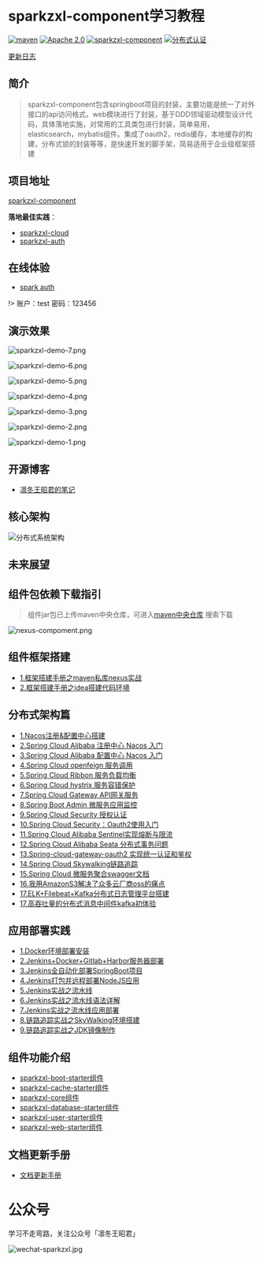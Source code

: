 # sparkzxl-component学习教程

<p>
<a href="https://search.maven.org/search?q=sparkzxl"><img src="https://img.shields.io/badge/maven-1.1-blue" alt="maven"></a>
<a href="https://www.apache.org/licenses/"><img src="https://img.shields.io/badge/license-Apache%202.0-blue" alt="Apache 2.0"></a>
<a href="https://github.com/sparkzxl/sparkzxl-component"><img src="https://img.shields.io/badge/组件-sparkzxl--component-orange" alt="sparkzxl-component"></a>
<a href="https://github.com/sparkzxl/sparkzxl-auth"><img src="https://img.shields.io/badge/分布式认证-sparkzxl--auth-success" alt="分布式认证"></a>
</p>

[更新日志](forward/CHANGELOG.md)

## 简介

> sparkzxl-component包含springboot项目的封装，主要功能是统一了对外接口的api访问格式，web模块进行了封装，基于DDD领域驱动模型设计代码，具体落地实施，对常用的工具类包进行封装，简单易用，elasticsearch，mybatis组件。集成了oauth2，redis缓存，本地缓存的构建，分布式锁的封装等等，是快速开发的脚手架，简易适用于企业级框架搭建

## 项目地址

[sparkzxl-component](https://github.com/sparkzxl/sparkzxl-component.git)

**落地最佳实践**：

- [sparkzxl-cloud](https://github.com/sparkzxl/sparkzxl-cloud.git)
- [sparkzxl-auth](https://github.com/sparkzxl/sparkzxl-auth.git)

## 在线体验

- [spark auth](http://119.45.182.28:3000/login)

!> 账户：test 密码：123456

## 演示效果

![sparkzxl-demo-7.png](https://oss.sparksys.top/images/sparkzxl-demo-7.png)

![sparkzxl-demo-6.png](https://oss.sparksys.top/images/sparkzxl-demo-6.png)

![sparkzxl-demo-5.png](https://oss.sparksys.top/images/sparkzxl-demo-5.png)

![sparkzxl-demo-4.png](https://oss.sparksys.top/images/sparkzxl-demo-4.png)

![sparkzxl-demo-3.png](https://oss.sparksys.top/images/sparkzxl-demo-3.png)

![sparkzxl-demo-2.png](https://oss.sparksys.top/images/sparkzxl-demo-2.png)

![sparkzxl-demo-1.png](https://oss.sparksys.top/images/sparkzxl-demo-1.png)

## 开源博客

- [凛冬王昭君的笔记](https://www.sparksys.top)

## 核心架构

![分布式系统架构](https://oss.sparksys.top/sparkzxl-component/distributed-architecture.jpg)

## 未来展望

## 组件包依赖下载指引

> 组件jar包已上传maven中央仓库，可进入[maven中央仓库](https://search.maven.org/) 搜索下载

![nexus-compoment.png](https://oss.sparksys.top/sparkzxl-component/nexus-compoment.png)

## 组件框架搭建

- [1.框架搭建手册之maven私库nexus实战](forward/framework/框架搭建手册之maven私库nexus实战.md)
- [2.框架搭建手册之idea搭建代码环境](forward/framework/框架搭建手册之idea搭建代码环境.md)

## 分布式架构篇

- [1.Nacos注册&配置中心搭建](forward/distributed/分布式架构之Nacos注册&配置中心搭建.md)
- [2.Spring Cloud Alibaba 注册中心 Nacos 入门](forward/distributed/分布式架构之SpringCloudAlibaba注册中心Nacos入门.md)
- [3.Spring Cloud Alibaba 配置中心 Nacos 入门](forward/distributed/分布式架构之SpringCloudAlibaba配置中心Nacos入门.md)
- [4.Spring Cloud openfeign 服务调用](forward/222)
- [5.Spring Cloud Ribbon 服务负载均衡](forward/222)
- [6.Spring Cloud hystrix 服务容错保护](forward/222)
- [7.Spring Cloud Gateway API网关服务](forward/222)
- [8.Spring Boot Admin 微服务应用监控](forward/222)
- [9.Spring Cloud Security 授权认证](forward/222)
- [10.Spring Cloud Security：Oauth2使用入门](forward/222)
- [11.Spring Cloud Alibaba Sentinel实现熔断与限流](forward/222)
- [12.Spring Cloud Alibaba Seata 分布式事务问题](forward/222)
- [13.Spring-cloud-gateway-oauth2 实现统一认证和鉴权](forward/222)
- [14.Spring Cloud Skywalking链路追踪](forward/222)
- [15.Spring Cloud 微服务聚合swagger文档](forward/222)
- [16.我用AmazonS3解决了众多云厂商oss的痛点](forward/distributed/我用AmazonS3解决了众多云厂商oss的痛点.md)
- [17.ELK+Filebeat+Kafka分布式日志管理平台搭建](forward/distributed/分布式架构之ELK+Filebeat+Kafka分布式日志管理平台搭建.md)
- [17.高吞吐量的分布式消息中间件kafka初体验](forward/222.md)

## 应用部署实践

- [1.Docker环境部署安装](forward/deploy/Docker环境部署安装.md)
- [2.Jenkins+Docker+Gitlab+Harbor服务器部署](forward/deploy/Jenkins+Docker+Gitlab+Harbor服务器部署.md)
- [3.Jenkins全自动化部署SpringBoot项目](forward/deploy/Jenkins全自动化部署SpringBoot项目.md)
- [4.Jenkins打包并远程部署NodeJS应用](forward/deploy/Jenkins打包并远程部署NodeJS应用.md)
- [5.Jenkins实战之流水线](forward/deploy/Jenkins实战之流水线.md)
- [6.Jenkins实战之流水线语法详解](forward/deploy/Jenkins实战之流水线语法详解.md)
- [7.Jenkins实战之流水线应用部署](forward/deploy/Jenkins实战之流水线应用部署.md)
- [8.链路追踪实战之SkyWalking环境搭建](forward/distributed/链路追踪实战之SkyWalking环境搭建.md)
- [9.链路追踪实战之JDK镜像制作](forward/distributed/链路追踪实战之JDK镜像制作.md)

## 组件功能介绍

- [sparkzxl-boot-starter组件](forward/component/sparkzxl-boot.md)
- [sparkzxl-cache-starter组件](forward/component/sparkzxl-cache.md)
- [sparkzxl-core组件](forward/component/sparkzxl-core.md)
- [sparkzxl-database-starter组件](forward/component/sparkzxl-database.md)
- [sparkzxl-user-starter组件](forward/component/sparkzxl-user.md)
- [sparkzxl-web-starter组件](forward/component/sparkzxl-web.md)

## 文档更新手册

- [文档更新手册](forward/文档更新手册.md)

# 公众号

学习不走弯路，关注公众号「凛冬王昭君」

![wechat-sparkzxl.jpg](https://oss.sparksys.top/sparkzxl-component/wechat-sparkzxl.jpg)
